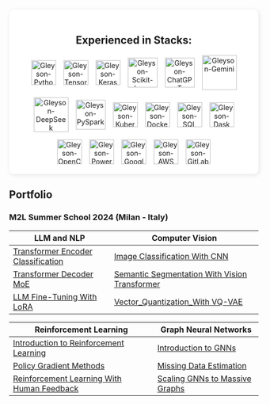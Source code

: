 <div style="display: flex; flex-wrap: wrap; justify-content: center; align-items: center; text-align: center;">
  <!-- Tecnologias (Fundo Branco) -->
  <div style="flex: 1; min-width: 300px; background-color: white; padding: 20px; border-radius: 10px; box-shadow: 2px 2px 10px rgba(0,0,0,0.1);">
    <h2>Experienced in Stacks:</h2>
    <div style="display: flex; flex-wrap: wrap; gap: 15px; justify-content: center; align-items: center;">
      <!-- Python -->
      <a href="https://www.python.org" target="_blank" rel="noopener noreferrer" style="display: flex; text-decoration: none;">
        <img src="https://www.svgrepo.com/show/354238/python.svg" alt="Gleyson-Python" width="50" height="50">
      </a>
      <!-- TensorFlow -->
      <a href="https://www.tensorflow.org" target="_blank" rel="noopener noreferrer" style="display: flex; text-decoration: none;">
        <img src="https://www.svgrepo.com/show/354440/tensorflow.svg" alt="Gleyson-TensorFlow" width="50" height="50">
      </a>
      <!-- Keras -->
      <a href="https://keras.io" target="_blank" rel="noopener noreferrer" style="display: flex; text-decoration: none;">
        <img src="https://upload.wikimedia.org/wikipedia/commons/a/ae/Keras_logo.svg" alt="Gleyson-Keras" width="50" height="50">
      </a>
      <!-- Scikit-learn -->
      <a href="https://scikit-learn.org" target="_blank" rel="noopener noreferrer" style="display: flex; text-decoration: none;">
        <img src="https://icon.icepanel.io/Technology/svg/scikit-learn.svg" alt="Gleyson-Scikit-learn" width="60" height="60">
      </a>
      <!-- ChatGPT -->
      <a href="https://openai.com/chatgpt" target="_blank" rel="noopener noreferrer" style="display: flex; text-decoration: none;">
        <img src="https://upload.wikimedia.org/wikipedia/commons/0/04/ChatGPT_logo.svg" alt="Gleyson-ChatGPT" width="60" height="60">
      </a>
      <!-- Gemini -->
      <a href="https://deepmind.google/gemini" target="_blank" rel="noopener noreferrer" style="display: flex; text-decoration: none;">
        <img src="https://upload.wikimedia.org/wikipedia/commons/8/8a/Google_Gemini_logo.svg" alt="Gleyson-Gemini" width="70" height="70">
      </a>
      <!-- DeepSeek -->
      <a href="https://deepseek.com" target="_blank" rel="noopener noreferrer" style="display: flex; text-decoration: none;">
        <img src="https://upload.wikimedia.org/wikipedia/commons/e/ec/DeepSeek_logo.svg" alt="Gleyson-DeepSeek" width="70" height="70">
      </a>
      <!-- PySpark -->
      <a href="https://spark.apache.org" target="_blank" rel="noopener noreferrer" style="display: flex; text-decoration: none;">
        <img src="https://upload.wikimedia.org/wikipedia/commons/f/f3/Apache_Spark_logo.svg" alt="Gleyson-PySpark" width="60" height="60">
      </a>
      <!-- Kubernetes -->
      <a href="https://kubernetes.io" target="_blank" rel="noopener noreferrer" style="display: flex; text-decoration: none;">
        <img src="https://www.svgrepo.com/show/353983/kubernetes.svg" alt="Gleyson-Kubernetes" width="50" height="50">
      </a>
      <!-- Docker -->
      <a href="https://www.docker.com" target="_blank" rel="noopener noreferrer" style="display: flex; text-decoration: none;">
        <img src="https://www.svgrepo.com/show/448221/docker.svg" alt="Gleyson-Docker" width="50" height="50">
      </a>
      <!-- SQL -->
      <a href="https://www.mysql.com/" target="_blank" rel="noopener noreferrer" style="display: flex; text-decoration: none;">
        <img src="https://www.svgrepo.com/show/255832/sql.svg" alt="Gleyson-SQL" width="50" height="50">
      </a>
      <!-- Dask -->
      <a href="https://www.dask.org" target="_blank" rel="noopener noreferrer" style="display: flex; text-decoration: none;">
        <img src="https://docs.dask.org/en/stable/_images/dask_icon.svg" alt="Gleyson-Dask" width="50" height="50">
      </a>
      <!-- OpenCV -->
      <a href="https://opencv.org" target="_blank" rel="noopener noreferrer" style="display: flex; text-decoration: none;">
        <img src="https://upload.wikimedia.org/wikipedia/commons/3/32/OpenCV_Logo_with_text_svg_version.svg" alt="Gleyson-OpenCV" width="50" height="50">
      </a>
      <!-- PowerBI -->
      <a href="https://www.microsoft.com/pt-br/power-platform/products/power-bi" style="display: flex; text-decoration: none;">
        <img src="https://upload.wikimedia.org/wikipedia/commons/c/cf/New_Power_BI_Logo.svg" alt="Gleyson-PowerBI" width="50" height="50">
      </a>
      <!-- Google Cloud -->
      <a href="https://cloud.google.com" target="_blank" rel="noopener noreferrer" style="display: flex; text-decoration: none;">
        <img src="https://www.svgrepo.com/show/448223/gcp.svg" alt="Gleyson-Google Cloud" width="50" height="50">
      </a>
      <!-- AWS -->
      <a href="https://aws.amazon.com" target="_blank" rel="noopener noreferrer" style="display: flex; text-decoration: none;">
        <img src="https://www.svgrepo.com/show/448266/aws.svg" alt="Gleyson-AWS" width="50" height="50">
      </a>
      <!-- GitLab -->
      <a href="https://about.gitlab.com" target="_blank" rel="noopener noreferrer" style="display: flex; text-decoration: none;">
        <img src="https://www.svgrepo.com/show/448226/gitlab.svg" alt="Gleyson-GitLab" width="50" height="50">
      </a>
    </div>
  </div>
</div>

## Portfolio
### M2L Summer School 2024 (Milan - Italy)

| LLM and NLP | Computer Vision |
| --- | --- |
| [Transformer Encoder Classification](https://github.com/GLEYSONRN/m2lsummerschool/blob/main/NLP01_Transformer_Encoder_Classification.ipynb) | [Image Classification With CNN](https://github.com/GLEYSONRN/m2lsummerschool/blob/main/CV01_Image_classification_with_CNN.ipynb) |
| [Transformer Decoder MoE](https://github.com/GLEYSONRN/m2lsummerschool/blob/main/NLP02_Transformer_Decoder_MoE.ipynb) | [Semantic Segmentation With Vision Transformer](https://github.com/GLEYSONRN/m2lsummerschool/blob/main/CV02_Semantic_Segmentation_with_Vision_Transformer.ipynb) |
| [LLM Fine-Tuning With LoRA](https://github.com/GLEYSONRN/m2lsummerschool/blob/main/NLP03_LoRA.ipynb) | [Vector_Quantization_With VQ-VAE](https://github.com/GLEYSONRN/m2lsummerschool/blob/main/CV03_Vector_Quantization_with_Variational_AutoEncoder.ipynb) |

| Reinforcement Learning | Graph Neural Networks |
| --- | --- |
| [Introduction to Reinforcement Learning](https://github.com/GLEYSONRN/m2lsummerschool/blob/main/RL01_Introduction_to_Reinforcement_Learning.ipynb) | [Introduction to GNNs](https://github.com/GLEYSONRN/m2lsummerschool/blob/main/GNN01_Introduction_to_gnns.ipynb) |
| [Policy Gradient Methods](https://github.com/GLEYSONRN/m2lsummerschool/blob/main/RL02_Policy_gradient_methods.ipynb) | [Missing Data Estimation](https://github.com/GLEYSONRN/m2lsummerschool/blob/main/GNN02_Missing_data_estimation.ipynb) |
| [Reinforcement Learning With Human Feedback](https://github.com/GLEYSONRN/m2lsummerschool/blob/main/RL03_Reinforcement_Learning_with_Human_Feedback.ipynb) | [Scaling GNNs to Massive Graphs](https://github.com/GLEYSONRN/m2lsummerschool/blob/main/GNN03_Scaling_GNNs_to_massive_graphs.ipynb) |
